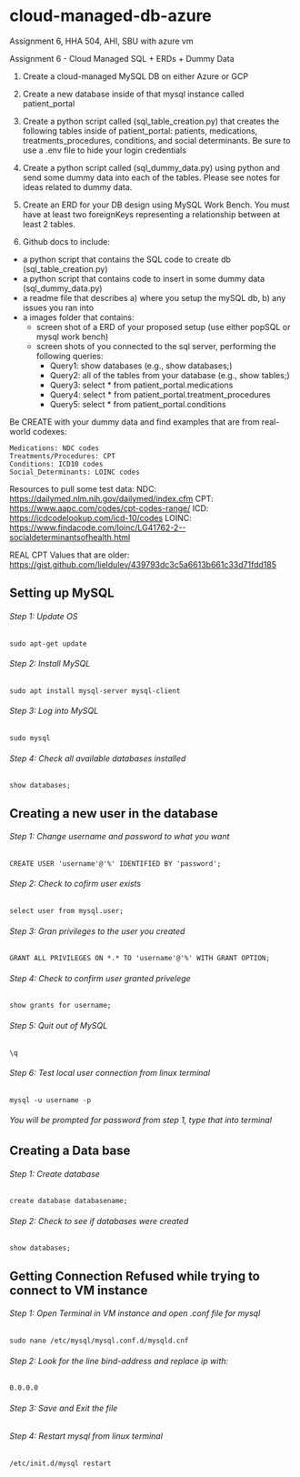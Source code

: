 # cloud-managed-db-azure
Assignment 6, HHA 504, AHI, SBU with azure vm


Assignment 6 - Cloud Managed SQL + ERDs + Dummy Data


1. Create a cloud-managed MySQL DB on either Azure or GCP

2. Create a new database inside of that mysql instance called patient_portal  

3. Create a python script called (sql_table_creation.py) that creates the following tables inside of patient_portal: patients, medications, treatments_procedures, conditions, and social determinants. Be sure to use a .env file to hide your login credentials 

4. Create a python script called (sql_dummy_data.py) using python and send some dummy data into each of the tables. Please see notes for ideas related to dummy data. 

5. Create an ERD for your DB design using MySQL Work Bench. You must have at least two foreignKeys representing a relationship between at least 2 tables. 

6. Github docs to include: 
- a python script that contains the SQL code to create db (sql_table_creation.py) 
- a python script that contains code to insert in some dummy data (sql_dummy_data.py) 
- a readme file that describes a) where you setup the mySQL db, b) any issues you ran into 
- a images folder that contains: 
    - screen shot of a ERD of your proposed setup (use either popSQL or mysql work bench) 
    - screen shots of you connected to the sql server, performing the following queries: 
        - Query1: show databases (e.g., show databases;) 
        - Query2: all of the tables from your database (e.g., show tables;)  
        - Query3: select * from patient_portal.medications 
        - Query4: select * from patient_portal.treatment_procedures
        - Query5: select * from patient_portal.conditions

Be CREATE with your dummy data and find examples that are from real-world codexes: 

    Medications: NDC codes
    Treatments/Procedures: CPT 
    Conditions: ICD10 codes
    Social_Determinants: LOINC codes 


Resources to pull some test data: 
NDC: https://dailymed.nlm.nih.gov/dailymed/index.cfm 
CPT: https://www.aapc.com/codes/cpt-codes-range/
ICD: https://icdcodelookup.com/icd-10/codes
LOINC: https://www.findacode.com/loinc/LG41762-2--socialdeterminantsofhealth.html

REAL CPT Values that are older: https://gist.github.com/lieldulev/439793dc3c5a6613b661c33d71fdd185


## Setting up MySQL

###### Step 1: Update OS
    sudo apt-get update

###### Step 2: Install MySQL
    sudo apt install mysql-server mysql-client

###### Step 3: Log into MySQL
    sudo mysql
    
###### Step 4: Check all available databases installed
    show databases;
   

## Creating a new user in the database
###### Step 1: Change username and password to what you want
    CREATE USER 'username'@'%' IDENTIFIED BY 'password';

###### Step 2: Check to cofirm user exists
    select user from mysql.user;

###### Step 3: Gran privileges to the user you created
    GRANT ALL PRIVILEGES ON *.* TO 'username'@'%' WITH GRANT OPTION;

###### Step 4: Check to confirm user granted privelege
    show grants for username;
    
###### Step 5: Quit out of MySQL
    \q
    
###### Step 6: Test local user connection from linux terminal
    mysql -u username -p
###### You will be prompted for password from step 1, type that into terminal

## Creating a Data base
###### Step 1: Create database
    create database databasename;

###### Step 2: Check to see if databases were created
    show databases;

## Getting Connection Refused while trying to connect to VM instance

###### Step 1: Open Terminal in VM instance and open .conf file for mysql
    sudo nano /etc/mysql/mysql.conf.d/mysqld.cnf

###### Step 2: Look for the line bind-address and replace ip with:
    0.0.0.0

###### Step 3: Save and Exit the file
    
    
###### Step 4: Restart mysql from linux terminal
    /etc/init.d/mysql restart

